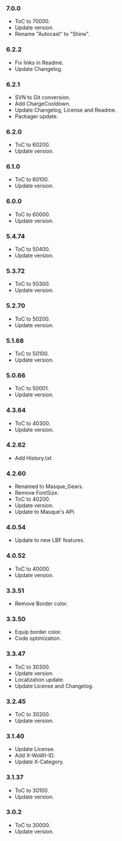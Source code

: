 ### 7.0.0 ###

- ToC to 70000.
- Update version.
- Rename "Autocast" to "Shine".

### 6.2.2 ###

- Fix links in Readme.
- Update Changelog.

### 6.2.1 ###

- SVN to Git conversion.
- Add ChargeCooldown.
- Update Changelog, License and Readme.
- Packager update.

### 6.2.0 ###

- ToC to 60200.
- Update version.

### 6.1.0 ###

- ToC to 60100.
- Update version.

### 6.0.0 ###

- ToC to 60000.
- Update version.

### 5.4.74 ###

- ToC to 50400.
- Update version.

### 5.3.72 ###

- ToC to 50300.
- Update version.

### 5.2.70 ###

- ToC to 50200.
- Update version.

### 5.1.68 ###

- ToC to 50100.
- Update version.

### 5.0.66 ###

- ToC to 50001.
- Update version.

### 4.3.64 ###

- ToC to 40300.
- Update version.

### 4.2.62 ###

- Add History.txt

### 4.2.60 ###

- Renamed to Masque_Gears.
- Remove FontSize.
- ToC to 40200.
- Update version.
- Update to Masque's API.

### 4.0.54 ###

- Update to new LBF features.

### 4.0.52 ###

- ToC to 40000.
- Update version.

### 3.3.51 ###

- Remove Border color.

### 3.3.50 ###

- Equip border color.
- Code optimization.

### 3.3.47 ###

- ToC to 30300.
- Update version.
- Localization update.
- Update License and Changelog.

### 3.2.45 ###

- ToC to 30200.
- Update version.

### 3.1.40 ###

- Update License.
- Add X-WoWI-ID.
- Update X-Category.

### 3.1.37 ###

- ToC to 30100.
- Update version.

### 3.0.2 ###

- ToC to 30000.
- Update version.
